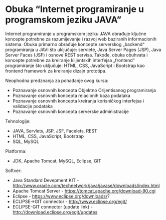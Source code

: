 # Obuka “Internet programiranje u programskom jeziku JAVA”

Internet programiranje u programskom jeziku JAVA obrađuje ključne koncepte potrebne za razumijevanje i razvoj web baziranih informacionih sistema. Obuka primarno obrađuje koncepte serverskog „backend“ programiranja u JAVI što uključuje: servlete, Java Server Pages (JSP), Java Server Faces (JSF) i osnove REST servisa. Takođe, obuka obuhvata i koncepte potrebne za kreiranje klijentskih interfejsa „frontend“ programiranje što uključuje: HTML, CSS, JavaScript i Bootstrap kao frontend framework za kreiranje dizajn prototipa. 

Neophodna predznanja za pohađanje ovog kursa: 

*	Poznavanje osnovnih koncepta Objektno Orijentisanog programiranja
*	Poznavanje osnovnih koncepta relacionih baza podataka
*	Poznavanje osnovnih koncepta kreiranja korisničkog interfejsa i validacije podataka
*	Poznavanje osnovnih koncepta serverske administracije

Tehnologije:
*	JAVA, Servlets, JSP, JSF, Facelets, REST
*	HTML, CSS, JavaScript, Bootstrap
*	SQL, MySQL

Platforma:
*	JDK, Apache Tomcat, MySQL, Eclipse, GIT

Softver:

* Java Standard Devepment KIT - http://www.oracle.com/technetwork/java/javase/downloads/index.html
* Apache Tomcat Server - https://tomcat.apache.org/download-90.cgi
* Eclipse - https://www.eclipse.org/downloads/?
* ECLIPSE->GIT connector - http://www.eclipse.org/egit/
* ECLIPSE-GIT connector (update link) - http://download.eclipse.org/egit/updates



